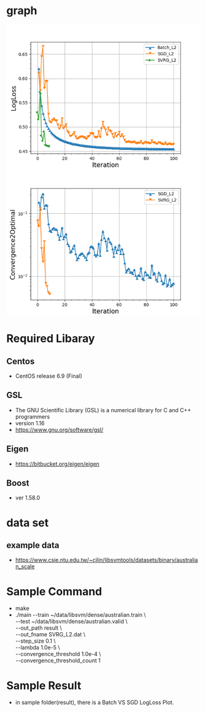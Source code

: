 # graph
![overview image](https://github.com/Quasi-quant2010/SVRG/blob/master/result/loss.png?raw=true)
![overview image](https://github.com/Quasi-quant2010/SVRG/blob/master/result/convergence.png?raw=true)

# Required Libaray
## Centos
- CentOS release 6.9 (Final)
## GSL
- The GNU Scientific Library (GSL) is a numerical library for C and C++ programmers
- version 1.16
- https://www.gnu.org/software/gsl/
## Eigen
- https://bitbucket.org/eigen/eigen
## Boost
- ver 1.58.0

# data set
## example data
- https://www.csie.ntu.edu.tw/~cjlin/libsvmtools/datasets/binary/australian_scale

# Sample Command
- make
- ./main --train ~/data/libsvm/dense/australian.train \  
  --test ~/data/libsvm/dense/australian.valid \  
  --out_path result \  
  --out_fname SVRG_L2.dat \  
  --step_size 0.1 \  
  --lambda 1.0e-5 \  
  --convergence_threshold 1.0e-4 \  
  --convergence_threshold_count 1

# Sample Result
- in sample folder(result), there is a Batch VS SGD LogLoss Plot.
